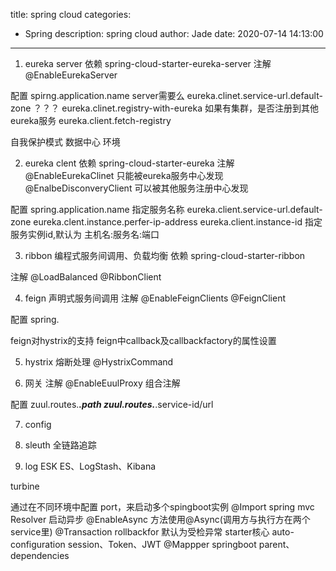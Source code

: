 title: spring cloud
categories:
  - Spring
description: spring cloud
author: Jade
date: 2020-07-14 14:13:00
---

1. eureka server
依赖
	spring-cloud-starter-eureka-server
注解
	@EnableEurekaServer

配置
	spirng.application.name server需要么
	eureka.clinet.service-url.default-zone ？？？
	eureka.clinet.registry-with-eureka 如果有集群，是否注册到其他eureka服务
	eureka.client.fetch-registry
	
自我保护模式
数据中心
环境

2. eureka clent
依赖
	spring-cloud-starter-eureka
注解
	@EnableEurekaClinet  只能被eureka服务中心发现
	@EnalbeDisconveryClient  可以被其他服务注册中心发现

配置
	spring.application.name 指定服务名称
	eureka.client.service-url.default-zone
	eureka.clent.instance.perfer-ip-address
	eureka.client.instance-id  指定服务实例id,默认为 主机名:服务名:端口
	

3. ribbon 编程式服务间调用、负载均衡
依赖
	spring-cloud-starter-ribbon

注解
	@LoadBalanced
	@RibbonClient

4. feign 声明式服务间调用
注解
	@EnableFeignClients
	@FeignClient

配置
	spring.

feign对hystrix的支持
feign中callback及callbackfactory的属性设置

5. hystrix 熔断处理
@HystrixCommand

6. 网关
注解
	@EnableEuulProxy  组合注解

配置
	zuul.routes.***.path
	zuul.routes.***.service-id/url

7. config



8. sleuth 全链路追踪

9. log 
ESK  ES、LogStash、Kibana


turbine
	
	
	
通过在不同环境中配置 port，来启动多个spingboot实例  @Import
spring mvc Resolver
启动异步 @EnableAsync 方法使用@Async(调用方与执行方在两个service里)
@Transaction rollbackfor 默认为受检异常
starter核心 auto-configuration
session、Token、JWT
@Mappper
springboot parent、dependencies
